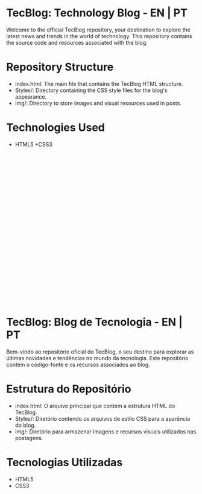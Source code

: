 # TecBlog: Technology Blog - EN | PT

Welcome to the official TecBlog repository, your destination to explore the latest news and trends in the world of technology. This repository contains the source code and resources associated with the blog.

# Repository Structure
* index.html: The main file that contains the TecBlog HTML structure.
* Styles/: Directory containing the CSS style files for the blog's appearance.
* img/: Directory to store images and visual resources used in posts.

# Technologies Used
* HTML5
*CSS3
<br>
<br>
<br>
<br>
<br>
<br>
<br>
<br>
<br>
<br>
<br>
<br>
<br>
<br>
<br>
<br>
<br>
<br>
<br>
<br>
<br>
<br>
<br>


# TecBlog: Blog de Tecnologia - EN | PT

Bem-vindo ao repositório oficial do TecBlog, o seu destino para explorar as últimas novidades e tendências no mundo da tecnologia. Este repositório contém o código-fonte e os recursos associados ao blog.

# Estrutura do Repositório
* index.html: O arquivo principal que contém a estrutura HTML do TecBlog.
* Styles/: Diretório contendo os arquivos de estilo CSS para a aparência do blog.
* img/: Diretório para armazenar imagens e recursos visuais utilizados nas postagens.

# Tecnologias Utilizadas
* HTML5
* CSS3
